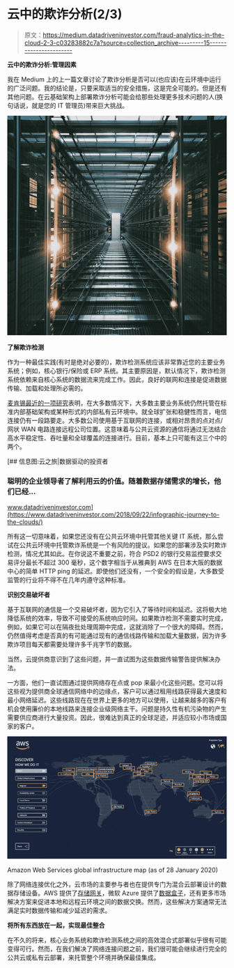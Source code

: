 # 云中的欺诈分析(2/3)

> 原文：<https://medium.datadriveninvestor.com/fraud-analytics-in-the-cloud-2-3-c03283882c7a?source=collection_archive---------15----------------------->

**云中的欺诈分析:管理因素**

我在 Medium 上的上一篇文章讨论了欺诈分析是否可以(也应该)在云环境中运行的广泛问题。我的结论是，只要采取适当的安全措施，这是完全可能的。但是还有其他问题。在云基础架构上部署欺诈分析可能会给那些处理更多技术问题的人(换句话说，就是您的 IT 管理员)带来巨大挑战。

![](img/57869aa5aaf40db1e95ce62f01205589.png)

**了解欺诈检测**

作为一种最佳实践(有时是绝对必要的)，欺诈检测系统应该非常靠近您的主要业务系统；例如，核心银行/保险或 ERP 系统。其主要原因是，默认情况下，欺诈检测系统依赖来自核心系统的数据流来完成工作。因此，良好的联网和连接是促进数据传输、加载和处理所必需的。

[麦肯锡最近的一项研究](https://www.mckinsey.com/industries/technology-media-and-telecommunications/our-insights/it-as-a-service-from-build-to-consume)表明，在大多数情况下，大多数主要业务系统仍然托管在标准内部基础架构或某种形式的内部私有云环境中。就全球扩张和稳健性而言，电信连接仍有一段路要走。大多数公司使用基于互联网的连接，或相对昂贵的点对点/网状 WAN 电路连接远程公司位置。这意味着与公共云资源的通信将通过无法结合高水平稳定性、吞吐量和全球覆盖的连接进行。目前，基本上只可能有这三个中的两个。

[](https://www.datadriveninvestor.com/2018/09/22/infographic-journey-to-the-clouds/) [## 信息图:云之旅|数据驱动的投资者

### 聪明的企业领导者了解利用云的价值。随着数据存储需求的增长，他们已经…

www.datadriveninvestor.com](https://www.datadriveninvestor.com/2018/09/22/infographic-journey-to-the-clouds/) 

所有这一切意味着，如果您还没有在公共云环境中托管其他关键 IT 系统，那么尝试在公共云环境中托管欺诈系统是一个有风险的提议。如果您的部署涉及实时欺诈检测，情况尤其如此。在你说这不重要之前，符合 PSD2 的银行交易监控要求交易评分最长不超过 300 毫秒，这个数字相当于从雅典到 AWS 在日本大阪的数据中心的简单 HTTP ping 的延迟。即使他们还没有，一个安全的假设是，大多数受监管的行业将不得不在几年内遵守这种标准。

**识别交易破坏者**

基于互联网的通信是一个交易破坏者，因为它引入了等待时间和延迟。这将极大地降低系统的效率，导致不可接受的系统响应时间。如果欺诈检测不需要实时完成，例如，如果它可以在隔夜批处理周期中完成，这就消除了一个很大的障碍。然而，仍然值得考虑是否真的有可能通过现有的通信线路传输和加载大量数据，因为许多欺诈项目每天都需要处理许多千兆字节的数据。

当然，云提供商意识到了这些问题，并一直试图为这些数据传输警告提供解决办法。

一方面，他们一直试图通过提供网络存在点或 pop 来最小化这些问题。您可以将这些视为提供商全球通信网络中的边缘点，客户可以通过租用线路获得最大速度和最小网络延迟。这些线路现在在世界上更多的地方可以使用，让越来越多的客户有机会使用廉价的本地线路来连接企业级网络主干。问题是持久性有机污染物的产生需要供应商进行大量投资。因此，很难达到真正的全球足迹，并适应较小市场或国家的客户。

![](img/d284b92fd6a2799f3548fce40dd6ca0d.png)

Amazon Web Services global infrastructure map (as of 28 January 2020)

除了网络连接优化之外，云市场的主要参与者也在提供专门为混合云部署设计的数据存储设备。AWS 提供了[存储网关](https://aws.amazon.com/storagegateway/)，微软 Azure 提供了[数据盒子](https://azure.microsoft.com/en-us/services/databox/)，还有更多市场解决方案来促进本地和远程云环境之间的数据交换。然而，这些解决方案通常无法满足实时数据传输和减少延迟的需求。

**将所有东西放在一起，实现最佳整合**

在不久的将来，核心业务系统和欺诈检测系统之间的高效混合式部署似乎很有可能变得可行。然而，在我们解决了网络连接问题之前，我们很可能会继续进行完全的公共云或私有云部署，来托管整个环境并确保最佳集成。
